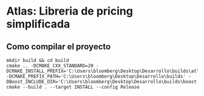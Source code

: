 # Atlas: Libreria de pricing simplificada #

## Como compilar el proyecto ##


    mkdir build && cd build
    cmake .. -DCMAKE_CXX_STANDARD=20 -DCMAKE_INSTALL_PREFIX='C:\Users\bloomberg\Desktop\Desarrollo\builds\atlas' -DCMAKE_PREFIX_PATH='C:\Users\bloomberg\Desktop\Desarrollo\builds' -DBoost_INCLUDE_DIR='C:\Users\bloomberg\Desktop\Desarrollo\builds\boost' 
    cmake --build . --target INSTALL --config Release

